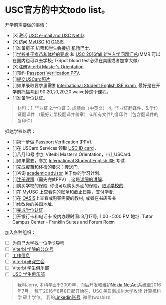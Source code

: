 
# USC官方的中文todo list。

开学前需要做的事情：

  - [X]激活 [USC e-mail and USC NetID](http://www.usc.edu/firstlogin).
  - [X]访问 [MyUSC](https://my.usc.edu/portal/guest.php) 和 [OASIS](https://camel2.usc.edu/OASIS/).
  - [ ]准备房子,机票和[学生会接机](www.pickupwo.com) [机场巴士](http://www.supershuttle.com/locations/losangeleslax).
  - [ ][学校关于疫苗和体检的要求](https://engemannshc.usc.edu/medical/immunization-clinic/required/) 和 [USC 2016fall 新生入学问题汇总](http://www.linrk.com/post/usc-guide-to-2016-fall/)(MMR 可以在国内也可以去学校; T-Spot blood test必须在美国或者加拿大做)  
  - [X]注册[Viterbi Master's Orientation](http://tools.uscden.net/fallorientation/).
  - [ ]预约 [Passport Verification PPV](http://ois.usc.edu/new-students/firstweeks/passport-verification-ppv/).
  - [ ][提交USCard照片](http://mycard.usc.edu/general/getting_id.html)
  - [ ]如果录取要求里需要 [International Student English ISE exam](http://ali.usc.edu/?page_id=715), 最好是在开学前托福考到 90:20,20,20,20 waive掉这个课程。
  - [ ]准备学位认证。
 
 > 材料：1. 毕业证 2.学位证 3. 成绩单（中英文）
 > 4，毕业证翻译件，5.学位证翻译件 （最好让学校翻译并盖章）
 > 6.所有文件的复印件（包含翻译件的复印件）

抵达学校以后：
  - [ ]第一步做 Passport Verification (PPV).
  - [ ]在 USCard Services 领取 [USC ID card](http://www.usc.edu/bus-affairs/admin_serv/uscard_serv/) .
  - [ ]八月10号 参加 Viterbi Master’s Orientation，带上USCard.
  - [ ]如果需要，参加 [International Student English ISE](http://ali.usc.edu/?page_id=715) 考试.
  - [ ]完成疫苗和体检的要求：[传送门](https://engemannshc.usc.edu/medical/immunization-clinic/required/).
  - [ ]咨询 [academic advisor](http://gapp.usc.edu/students/masters/gradadvisors) 关于你的学习计划. 
  - [ ][注册课程](http://usc.edu/webregistration)（需先完成PPV）, 这是[详细的讲解](http://www.usc.edu/dept/ARR/services/registration/webregistration.html).
  - [ ]购买学校的保险. 你也可以购买外面的保险，[取消学校的](http://engemannshc.usc.edu/insurance/insurance-plan/).
  - [ ]在 [MyUSC](my.usc.edu) 上查看你的账单和截止日期，[支付学费](https://fbs.usc.edu/depts/sfs/page/1893/pay-options/).
  - [ ]在 [OASIS]()上查看或购买需要的教材, 或者在书店买书
  - [ ][修改你的美国地址](https://sait.usc.edu/ois/address-update.aspx).
  - [ ][完成学位认证](http://www.usc.edu/dept/ARR/services/degree-progress/verification.html)
  - [ ]开银行卡和电话卡 校内办理时间: 8月17号; 1:00 - 5:00 PM 地址: Tutor Campus Center - Franklin Suites and Forum Room

加入各种组织：
  - [ ] [为自己大学找一位学长导师](https://gapp.usc.edu/graduate-mentorship-program)
  - [ ] [Viterbi 学院的公众号](http://gapp.usc.edu/about/connect)
  - [ ] [工作信息](http://viterbi.usc.edu/careers/)
  - [ ] [Viterbi 研究生会](https://gapp.usc.edu/students/current/student-resources/vgsa)
  - [ ] [Viterbi 学生俱乐部](http://viterbi.usc.edu/students/studentorgs/)
  - [ ] [USC 学生俱乐部](http://campusactivities.usc.edu/)

 > 我叫Jerry, 本科毕业于2009年，而后开发和维护[Nokia NetAct](http://networks.nokia.com/portfolio/solutions/netact)系统至2016年7月。
 > 我于2016年8月8日起开始在，USC 美国南加州大学攻读 计算机科学 硕士学位。
 > 我的[Linkedin账号](https://www.linkedin.com/in/hot13399), 微信(woshizn).
